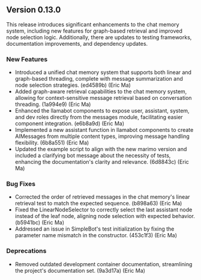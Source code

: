 ## Version 0.13.0

This release introduces significant enhancements to the chat memory system, including new features for graph-based retrieval and improved node selection logic. Additionally, there are updates to testing frameworks, documentation improvements, and dependency updates.

### New Features

- Introduced a unified chat memory system that supports both linear and graph-based threading, complete with message summarization and node selection strategies. (ed4589b) (Eric Ma)
- Added graph-aware retrieval capabilities to the chat memory system, allowing for context-sensitive message retrieval based on conversation threading. (1a994e9) (Eric Ma)
- Enhanced the llamabot components to expose user, assistant, system, and dev roles directly from the messages module, facilitating easier component integration. (e6b8a9d) (Eric Ma)
- Implemented a new assistant function in llamabot components to create AIMessages from multiple content types, improving message handling flexibility. (6b8a551) (Eric Ma)
- Updated the example script to align with the new marimo version and included a clarifying bot message about the necessity of tests, enhancing the documentation's clarity and relevance. (6d8843c) (Eric Ma)

### Bug Fixes

- Corrected the order of retrieved messages in the chat memory's linear retrieval test to match the expected sequence. (b898a63) (Eric Ma)
- Fixed the LinearNodeSelector to correctly select the last assistant node instead of the leaf node, aligning node selection with expected behavior. (b5941bc) (Eric Ma)
- Addressed an issue in SimpleBot's test initialization by fixing the parameter name mismatch in the constructor. (453c1f3) (Eric Ma)

### Deprecations

- Removed outdated development container documentation, streamlining the project's documentation set. (9a3d17a) (Eric Ma)
